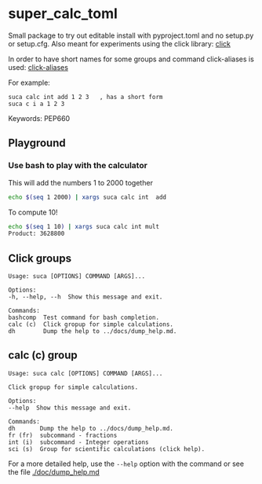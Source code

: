 # super_calc_toml

Small package to try out editable install with pyproject.toml and no setup.py
or setup.cfg. Also meant for experiments using the click library:
[click](https://click.palletsprojects.com/en/8.1.x/)

In order to have short names for some groups and command click-aliases is used:
[click-aliases](https://github.com/click-contrib/click-aliases)

For example:


    suca calc int add 1 2 3   , has a short form
    suca c i a 1 2 3




Keywords: PEP660

## Playground

### Use bash to play with the calculator

This will add the numbers 1 to 2000 together

```bash
echo $(seq 1 2000) | xargs suca calc int  add
```

To compute 10!

```bash
echo $(seq 1 10) | xargs suca calc int mult
Product: 3628800
```


## Click groups

    Usage: suca [OPTIONS] COMMAND [ARGS]...

    Options:
    -h, --help, --h  Show this message and exit.

    Commands:
    bashcomp  Test command for bash completion.
    calc (c)  Click gropup for simple calculations.
    dh        Dump the help to ../docs/dump_help.md.


## calc (c) group
    Usage: suca calc [OPTIONS] COMMAND [ARGS]...

    Click gropup for simple calculations.

    Options:
    --help  Show this message and exit.

    Commands:
    dh       Dump the help to ../docs/dump_help.md.
    fr (fr)  subcommand - fractions
    int (i)  subcommand - Integer operations
    sci (s)  Group for scientific calculations (click help).


For a more detailed help, use the `--help` option with the command
or see the file [./doc/dump_help.md](./doc/dump_help.md)
